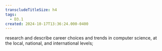 ```yaml
---
transcludeTitleSize: h4
tags:
  - D3.1
created: 2024-10-17T13:36:24.000-0400
---
```

research and describe career choices and trends in computer science, at the local, national, and international levels;